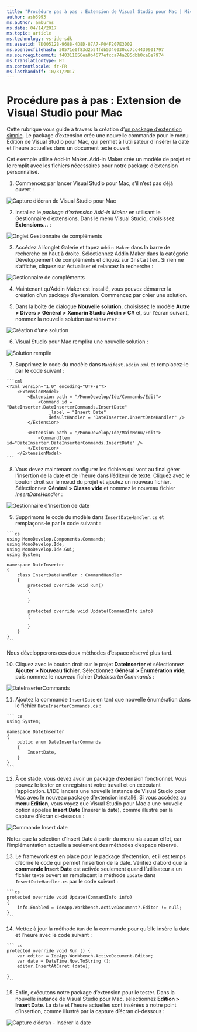 ```yaml
---
title: "Procédure pas à pas : Extension de Visual Studio pour Mac | Microsoft Docs"
author: asb3993
ms.author: amburns
ms.date: 04/14/2017
ms.topic: article
ms.technology: vs-ide-sdk
ms.assetid: 7D00512B-9688-4D8D-87A7-F04F207E3D02
ms.openlocfilehash: 30571e0f83d2b54fdb5346030cc7cc4430901797
ms.sourcegitcommit: f40311056ea0b4677efcca74a285dbb0ce0e7974
ms.translationtype: HT
ms.contentlocale: fr-FR
ms.lasthandoff: 10/31/2017
---
```

# <a name="extending-visual-studio-for-mac-walkthrough"></a>Procédure pas à pas : Extension de Visual Studio pour Mac

Cette rubrique vous guide à travers la création d’[un package d’extension simple](https://github.com/mjh4/AddIns/tree/master/DateInserter). Le package d’extension crée une nouvelle commande pour le menu Edition de Visual Studio pour Mac, qui permet à l’utilisateur d’insérer la date et l’heure actuelles dans un document texte ouvert.

Cet exemple utilise Add-in Maker. Add-in Maker crée un modèle de projet et le remplit avec les fichiers nécessaires pour notre package d’extension personnalisé.

1.   Commencez par lancer Visual Studio pour Mac, s’il n’est pas déjà ouvert :

  ![Capture d’écran de Visual Studio pour Mac](media/extending-visual-studio-mac-addin3.png)

2.   Installez le _package d’extension Add-in Maker_ en utilisant le Gestionnaire d’extensions. Dans le menu Visual Studio, choisissez **Extensions...** :

  ![Onglet Gestionnaire de compléments](media/extending-visual-studio-mac-addin4.png)

3.   Accédez à l’onglet Galerie et tapez `Addin Maker` dans la barre de recherche en haut à droite. Sélectionnez Addin Maker dans la catégorie Développement de compléments et cliquez sur <kbd>Installer</kbd>. Si rien ne s’affiche, cliquez sur Actualiser et relancez la recherche :

  ![Gestionnaire de compléments](media/extending-visual-studio-mac-addin5.png)

4.   Maintenant qu’Addin Maker est installé, vous pouvez démarrer la création d’un package d’extension. Commencez par créer une solution.

5.  Dans la boîte de dialogue **Nouvelle solution**, choisissez le modèle **Autre > Divers > Général > Xamarin Studio Addin > C#** et, sur l’écran suivant, nommez la nouvelle solution `DateInserter` :

  ![Création d’une solution](media/extending-visual-studio-mac-addin7New.png)

6.   Visual Studio pour Mac remplira une nouvelle solution :

  ![Solution remplie](media/extending-visual-studio-mac-addin8.png)

7.   Supprimez le code du modèle dans `Manifest.addin.xml` et remplacez-le par le code suivant :

    ```xml
    <?xml version="1.0" encoding="UTF-8"?>
        <ExtensionModel>
            <Extension path = "/MonoDevelop/Ide/Commands/Edit">
                <Command id = "DateInserter.DateInserterCommands.InsertDate"
                    _label = "Insert Date"
                    defaultHandler = "DateInserter.InsertDateHandler" />
            </Extension>

            <Extension path = "/MonoDevelop/Ide/MainMenu/Edit">
                <CommandItem id="DateInserter.DateInserterCommands.InsertDate" />
            </Extension>
        </ExtensionModel>
    ```

8.   Vous devez maintenant configurer les fichiers qui vont au final gérer l’insertion de la date et de l’heure dans l’éditeur de texte. Cliquez avec le bouton droit sur le nœud du projet et ajoutez un nouveau fichier. Sélectionnez **Général > Classe vide** et nommez le nouveau fichier *InsertDateHandler* :

  ![Gestionnaire d’insertion de date](media/extending-visual-studio-mac-addin9.png)

9.   Supprimons le code du modèle dans `InsertDateHandler.cs` et remplaçons-le par le code suivant :

    ```cs
    using MonoDevelop.Components.Commands;
    using MonoDevelop.Ide;
    using MonoDevelop.Ide.Gui;
    using System;

    namespace DateInserter
    {
        class InsertDateHandler : CommandHandler
        {
            protected override void Run()
            {

            }

            protected override void Update(CommandInfo info)
            {

            }
        }
    }
    ```

  Nous développerons ces deux méthodes d’espace réservé plus tard.

10.   Cliquez avec le bouton droit sur le projet **DateInserter** et sélectionnez **Ajouter > Nouveau fichier**. Sélectionnez **Général > Énumération vide**, puis nommez le nouveau fichier *DateInserterCommands* :

  ![DateInserterCommands](media/extending-visual-studio-mac-addin10.png)

11.   Ajoutez la commande `InsertDate` en tant que nouvelle énumération dans le fichier `DateInserterCommands.cs` :

    ``` cs
    using System;

    namespace DateInserter
    {
        public enum DateInserterCommands
        {
            InsertDate,
        }
    }
    ```

12.   À ce stade, vous devez avoir un package d’extension fonctionnel. Vous pouvez le tester en enregistrant votre travail et en exécutant l’application. L’IDE lancera une nouvelle instance de Visual Studio pour Mac avec le nouveau package d’extension installé. Si vous accédez au **menu Edition**, vous voyez que Visual Studio pour Mac a une nouvelle option appelée **Insert Date** (Insérer la date), comme illustré par la capture d’écran ci-dessous :

  ![Commande Insert date](media/extending-visual-studio-mac-addin11.png)

  Notez que la sélection d’Insert Date à partir du menu n’a aucun effet, car l’implémentation actuelle a seulement des méthodes d’espace réservé.

13.   Le framework est en place pour le package d’extension, et il est temps d’écrire le code qui permet l’insertion de la date. Vérifiez d’abord que la **commande Insert Date** est activée seulement quand l’utilisateur a un fichier texte ouvert en remplaçant la méthode `Update` dans `InsertDateHandler.cs` par le code suivant :

    ```cs
    protected override void Update(CommandInfo info)
    {
        info.Enabled = IdeApp.Workbench.ActiveDocument?.Editor != null;
    }
    ```

14.   Mettez à jour la méthode `Run` de la commande pour qu’elle insère la date et l’heure avec le code suivant :

    ``` cs
    protected override void Run () {
        var editor = IdeApp.Workbench.ActiveDocument.Editor;
        var date = DateTime.Now.ToString ();
        editor.InsertAtCaret (date);

    }
    ```

15.   Enfin, exécutons notre package d’extension pour le tester. Dans la nouvelle instance de Visual Studio pour Mac, sélectionnez **Edition > Insert Date**. La date et l’heure actuelles sont insérées à notre point d’insertion, comme illustré par la capture d’écran ci-dessous :

  ![Capture d’écran - Insérer la date](media/extending-visual-studio-mac-addin12.png)
